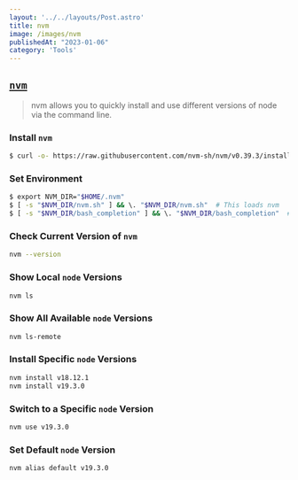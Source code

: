 ```yaml
---
layout: '../../layouts/Post.astro'
title: nvm
image: /images/nvm
publishedAt: "2023-01-06"
category: 'Tools'
---
```


## [`nvm`](https://github.com/nvm-sh/nvm)
> nvm allows you to quickly install and use different versions of node via the command line.

### Install `nvm`
```bash
$ curl -o- https://raw.githubusercontent.com/nvm-sh/nvm/v0.39.3/install.sh | bash
```

### Set Environment
```bash
$ export NVM_DIR="$HOME/.nvm"
$ [ -s "$NVM_DIR/nvm.sh" ] && \. "$NVM_DIR/nvm.sh"  # This loads nvm
$ [ -s "$NVM_DIR/bash_completion" ] && \. "$NVM_DIR/bash_completion"  # This loads nvm bash_completion
```
### Check Current Version of `nvm`
```bash
nvm --version
```

### Show Local `node` Versions
```bash
nvm ls
```

### Show All Available `node` Versions
```bash
nvm ls-remote
```

### Install Specific `node` Versions
```bash
nvm install v18.12.1
nvm install v19.3.0
```

### Switch to a Specific `node` Version
```bash
nvm use v19.3.0
```

### Set Default `node` Version
```bash
nvm alias default v19.3.0
```